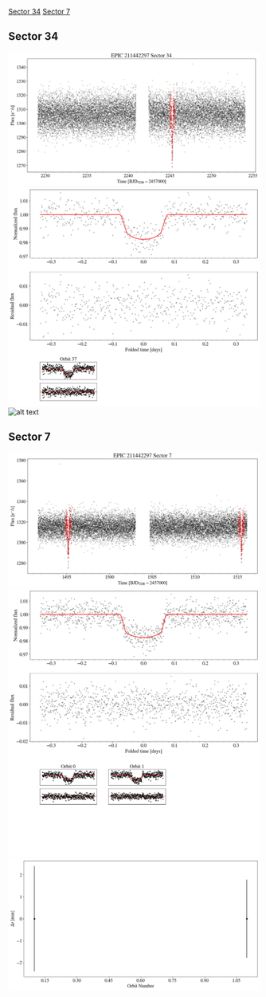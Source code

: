 [Sector 34](#sector34)
[Sector 7](#sector7)

<a name = "sector34"></a>
## Sector 34
![alt text](/tt/EPIC_211442297_Sector_34/EPIC_211442297_Sector_34_a_TimeSeries.png)
![alt text](/tt/EPIC_211442297_Sector_34/EPIC_211442297_Sector_34_b_FoldedLightCurve.png)
![alt text](/tt/EPIC_211442297_Sector_34/EPIC_211442297_Sector_34_b_IndividualTransitsWithFit.png)
![alt text](/tt/EPIC_211442297_Sector_34/EPIC_211442297_Sector_34_c_TimingResiduals.png)

<a name = "sector7"></a>
## Sector 7
![alt text](/tt/EPIC_211442297_Sector_7/EPIC_211442297_Sector_7_a_TimeSeries.png)
![alt text](/tt/EPIC_211442297_Sector_7/EPIC_211442297_Sector_7_b_FoldedLightCurve.png)
![alt text](/tt/EPIC_211442297_Sector_7/EPIC_211442297_Sector_7_b_IndividualTransitsWithFit.png)
![alt text](/tt/EPIC_211442297_Sector_7/EPIC_211442297_Sector_7_c_TimingResiduals.png)

